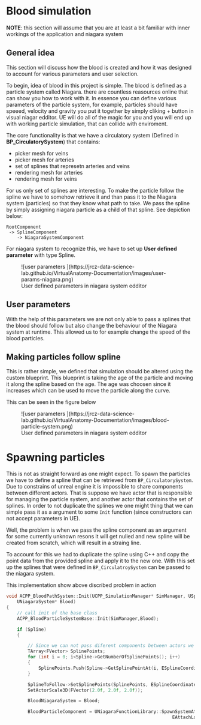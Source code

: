 # Blood simulation

**NOTE**: this section will assume that you are at least a bit familiar with inner workings of the application and niagara system

## General idea

This section will discuss how the blood is created and how it was designed to account for various parameters and user selection.

To begin, idea of blood in this project is simple. The blood is defined as a particle system called Niagara. there are countless reasources online that can show you how to work with it. In essence you can define various parameters of the particle system, for example, particles should have speeed, velocity and gravity you put it together by simply cliking + button in visual niagar edditor. UE will do all of the magic for you and you will end up with working particle simulation, that can collide with enviroment.

The core functionality is that we have a circulatory system (Defined in __BP_CirculatorySystem__) that contains:
- picker mesh for veins 
- picker mesh for arteries
- set of splines that represetn arteries and veins
- rendering mesh for arteries
- rendering mesh for veins 

For us only set of splines are interesting. To make the particle follow the spline we have to somehow retrieve it and than pass it to the Niagara system (particles) so that they know what path to take. We pass the spline by simply assigning niagara particle as a child of that spline. See depiction below: 

```
RootComponent
 -> SplineComponent
    -> NiagaraSystemComponent
```

For niagara system to recognize this, we have to set up **User defined parameter** with type Spline. 

<figure markdown="span">
  ![user parameters ](https://jrcz-data-science-lab.github.io/VirtualAnatomy-Documentation/images/user-params-niagara.png) <figcaption>User defined parameters in niagara system edditor</figcaption>
</figure>

## User parameters 

With the help of this parameters we are not only able to pass a splines that the blood should follow but also change the behaviour of the Niagara system at runtime. This allowed us to for example change the speed of the blood particles. 

## Making particles follow spline 

This is rather simple, we defined that simulation should be altered using the custom blueprint. This blueprint is taking the age of the particle and moving it along the spline based on the age. The age was choosen since it increases which can be used to move the particle along the curve. 

This can be seen in the figure below 


<figure markdown="span">
  ![user parameters ](https://jrcz-data-science-lab.github.io/VirtualAnatomy-Documentation/images/blood-particle-system.png) <figcaption>User defined parameters in niagara system edditor</figcaption>
</figure>

# Spawning particles 

This is not as straight forward as one might expect. To spawn the particles we have to define a spline that can be retrieved from `BP_CirculatorySystem`. Due to constrains of unreal engine it is impossible to share components between different actors. That is suppose we have actor that is responsible for managing the particle system, and another actor that contains the set of splines. In order to not duplicate the splines we one might thing that we can simple pass it as a argument to some `Init` function (since constructors can not accept parameters in UE). 

Well, the problem is when we pass the spline component as an argument for some currently unknown resons it will get nulled and new spline will be created from scratch, which will result in a straing line.

To account for this we had to duplicate the spline using C++ and copy the point data from the provided spline and apply it to the new one. With this set up the splines that were defined in `BP_CirculatroySystem` can be passed to the niagara system. 


This implementation show above discribed problem in action 
```c++
void ACPP_BloodPathSystem::Init(UCPP_SimulationManager* SimManager, USplineComponent* Spline,
	UNiagaraSystem* Blood)
{
	// call init of the base class
	ACPP_BloodParticleSystemBase::Init(SimManager,Blood);

	if (Spline)
	{

		// Since we can not pass diferent components between actors we have to recreate the componenent manualy
		TArray<FVector> SplinePoints;
		for (int i = 0; i<Spline->GetNumberOfSplinePoints(); i++)
		{
			SplinePoints.Push(Spline->GetSplinePointAt(i, ESplineCoordinateSpace::World).Position);
		}

		SplineToFollow->SetSplinePoints(SplinePoints, ESplineCoordinateSpace::World);
		SetActorScale3D(FVector(2.0f, 2.0f, 2.0f));

		BloodNiagaraSystem = Blood;

		BloodParticleComponent = UNiagaraFunctionLibrary::SpawnSystemAttached(BloodNiagaraSystem,SplineToFollow, NAME_None, FVector(0.f), FRotator(0.f),
															  EAttachLocation::Type::KeepRelativeOffset, true, false);

```